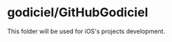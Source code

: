 godiciel/GitHubGodiciel
=======================
This folder will be used for iOS's projects development.
